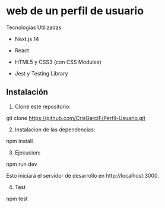 # web de un perfil de usuario

Tecnologías Utilizadas:

- Next.js 14

- React

- HTML5 y CSS3 (con CSS Modules)

- Jest y Testing Library

## Instalación

1. Clone este repositorio:

git clone https://github.com/CrisGarciF/Perfil-Usuario.git

2. Instalacion de las dependencias:

npm install

3. Ejecucion:

npm run dev

Esto iniciará el servidor de desarrollo en http://localhost:3000.

4. Test

npm test
